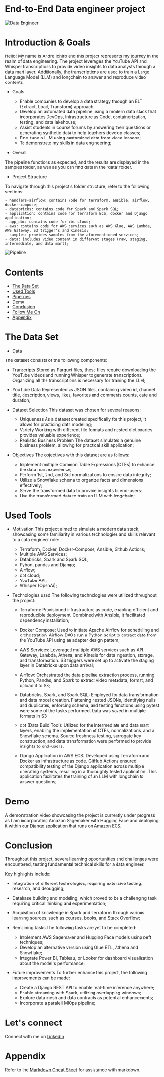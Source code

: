# End-to-End Data engineer project

<!-- imagem de capa do projeto -->
![Data Engineer](./data_engineer.png#vitrinedev)

# Introduction & Goals
 
 Hello! My name is Andre Ichiro and this project represents my journey in the realm of data engineering. The project leverages the YouTube API and Whisper transcriptions to provide video insights to data analysts through a data mart layer. Additionally, the transcriptions are used to train a Large Language Model (LLM) and longchain to answer and reproduce video contents. 

- Goals
  - Enable companies to develop a data strategy through an ELT (Extract, Load, Transform) approach;
  - Develop an automated data pipeline using a modern data stack that incorporates DevOps, Infrastructure as Code, containerization, testing, and data lakehouse;
  - Assist students in course forums by answering their questions or generating synthetic data to help teachers develop classes;
  - Fine-tune a LLM using customized data from video lessons;
  - To demonstrate my skills in data engineering;

- Overall

The pipeline functions as expected, and the results are displayed in the samples folder, as well as you can find data in the 'data' folder.

 - Project Structure

 To navigate through this project's folder structure, refer to the following sections:

    - handlers-airflow: contains code for terraform, ansible, airflow, docker-compose;   
    - databricks: contains code for Spark and Spark SQL;
    - application: contains code for terraform ECS, docker and Django application;
    - app_dbt: contains code for dbt cloud;
    - aws: contains code for AWS services such as AWS Glue, AWS Lambda, AWS Gateway, S3 trigger's and Kinesis;
    - samples: provides samples from the aforementioned services; 
    - data: includes video content in different stages (raw, staging, intermediate, and data mart);

<!-- diagrama do pipeline -->
![Pipeline](./diagram.png)
      
# Contents

- [The Data Set](#the-data-set)
- [Used Tools](#used-tools)
- [Pipelines](#pipelines)
- [Demo](#demo)
- [Conclusion](#conclusion)
- [Follow Me On](#follow-me-on)
- [Appendix](#appendix)

# The Data Set

- Data

The dataset consists of the following components:  

  - Transcripts
    Stored as Parquet files, these files require downloading the YouTube videos and running Whisper to generate transcriptions. Organizing all the transcriptions is necessary for training the LLM;
  - YouTube Data
    Represented as JSON files, containing video id, channel title, description, views, likes, favorites and comments counts, date and duration;

- Dataset Selection
  This dataset was chosen for several reasons:

  - Uniqueness
    As a dataset created specifically for this project, it allows for practicing data modeling;
  - Variety
    Working with different file formats and nested dictionaries provides valuable experience;
  - Realistic Business Problem
    The dataset simulates a genuine business problem, allowing for practical skill application;

- Objectives
  The objectives with this dataset are as follows:

  - Implement multiple Common Table Expressions (CTEs) to enhance the data mart experience; 
  - Perform 1st, 2nd, and 3rd normalizations to ensure data integrity;
  - Utilize a Snowflake schema to organize facts and dimensions effectively;
  - Serve the transformed data to provide insights to end-users;
  - Use the transformed data to train an LLM with longchain;

# Used Tools  

- Motivation
  This project aimed to simulate a modern data stack, showcasing some familiarity in various technologies and skills relevant to a data engineer role:

  - Terraform, Docker, Docker-Compose, Ansible, Github Actions; 
  - Multiple AWS Services; 
  - Databricks, Spark and Spark SQL;
  - Pyhon, pandas and Django;
  - Airflow;
  - dbt cloud;
  - YouTube API;
  - Whisper (OpenAi);

- Technologies used
  The following technologies were utilized throughout the project:

  - Terraform: Provisioned infrastructure as code, enabling efficient and reproducible deployment. Combined with Ansible, it facilitated dependency installation;

  - Docker Compose: Used to initiate Apache Airflow for scheduling and orchestration. Airflow DAGs run a Python script to extract data from the YouTube API using an adapter design pattern;
  
  - AWS Services: Leveraged multiple AWS services such as API Gateway, Lambda, Athena, and Kinesis for data ingestion, storage, and transformation. S3 triggers were set up to activate the staging layer in Databricks upon data arrival;

  - Airflow: Orchestrated the data pipeline extraction process, running Python, Pandas, and Spark to extract video metadata, format, and upload it to S3;

  - Databricks, Spark, and Spark SQL: Employed for data transformation and data model creation. Flattening nested JSONs, identifying nulls and duplicates, enforcing schema, and testing functions using pytest were some of the tasks performed. Data was saved in multiple formats in S3;

  - dbt (Data Build Tool): Utilized for the intermediate and data mart layers, enabling the implementation of CTEs, normalizations, and a Snowflake schema. Source freshness testing, surrogate key construction, and data transformation were performed to provide insights to end-users;
  
  - Django Application in AWS ECS: Developed using Terraform and Docker as infrastructure as code. GitHub Actions ensured compatibility testing of the Django application across multiple operating systems, resulting in a thoroughly tested application. This application facilitates the training of an LLM with longchain to answer questions;

# Demo
A demonstration video showcasing the project is currently under progress as I am incorporating Amazon Sagemaker with Hugging Face and deploying it within our Django application that runs on Amazon ECS.

# Conclusion
Throughout this project, several learning opportunities and challenges were encountered, testing fundamental technical skills for a data engineer. 

Key highlights include:

  - Integration of different technologies, requiring extensive testing, research, and debugging;
  - Database building and modeling, which proved to be a challenging task requiring critical thinking and experimentation;
  - Acquisition of knowledge in Spark and Terraform through various learning sources, such as courses, books, and Stack Overflow;

- Remaining tasks
The following tasks are yet to be completed:

  - Implement AWS Sagemaker and Hugging Face models using peft techniques;
  - Develop an alternative version using Glue ETL, Athena and Snowflake;
  - Integrate Power BI, Tableau, or Looker for dashboard visualization about the model's performance;

- Future improvements
To further enhance this project, the following improvements can be made:

   - Create a Django REST API to enable real-time inference anywhere;
  - Enable streaming with Spark, utilizing overlapping windows;
  - Explore data mesh and data contracts as potential enhancements;
  - Incorporate a paralell MlOps pipeline;

# Let's connect

Connect with me on [LinkedIn](https://www.linkedin.com/in/andré-ichiro-82592327) 

# Appendix

Refer to the [Markdown Cheat Sheet](https://github.com/adam-p/markdown-here/wiki/Markdown-Cheatsheet) for assistance with markdown.
